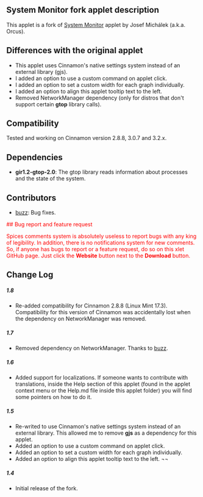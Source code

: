 ## System Monitor fork applet description

This applet is a fork of [System Monitor](https://cinnamon-spices.linuxmint.com/applets/view/88) applet by Josef Michálek (a.k.a. Orcus).

## Differences with the original applet
- This applet uses Cinnamon's native settings system instead of an external library (gjs).
- I added an option to use a custom command on applet click.
- I added an option to set a custom width for each graph individually.
- I added an option to align this applet tooltip text to the left.
- Removed NetworkManager dependency (only for distros that don't support certain **gtop** library calls).

## Compatibility

Tested and working on Cinnamon version 2.8.8, 3.0.7 and 3.2.x.

## Dependencies

- **gir1.2-gtop-2.0**: The gtop library reads information about processes and the state of the
system.

## Contributors

- [buzz](https://github.com/buzz): Bug fixes.

<div style="color:red;" markdown="1">
## Bug report and feature request

Spices comments system is absolutely useless to report bugs with any king of legibility. In addition, there is no notifications system for new comments. So, if anyone has bugs to report or a feature request, do so on this xlet GitHub page. Just click the **Website** button next to the **Download** button.
</div>

## Change Log

##### 1.8
- Re-added compatibility for Cinnamon 2.8.8 (Linux Mint 17.3). Compatibility for this version of Cinnamon was accidentally lost when the dependency on NetworkManager was removed.

##### 1.7
- Removed dependency on NetworkManager. Thanks to [buzz](https://github.com/buzz).

##### 1.6
- Added support for localizations. If someone wants to contribute with translations, inside the Help section of this applet (found in the applet context menu or the Help.md file inside this applet folder) you will find some pointers on how to do it.

##### 1.5
- Re-writed to use Cinnamon's native settings system instead of an external library. This allowed me to remove **gjs** as a dependency for this applet.
- Added an option to use a custom command on applet click.
- Added an option to set a custom width for each graph individually.
- Added an option to align this applet tooltip text to the left. ¬¬


##### 1.4
- Initial release of the fork.

